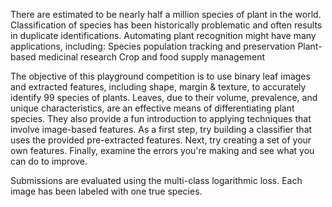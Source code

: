 There are estimated to be nearly half a million species of plant in the world. Classification of species has been historically problematic and often results in duplicate identifications. Automating plant recognition might have many applications, including:
Species population tracking and preservation
Plant-based medicinal research
Crop and food supply management

The objective of this playground competition is to use binary leaf images and extracted features, including shape, margin & texture, to accurately identify 99 species of plants. Leaves, due to their volume, prevalence, and unique characteristics, are an effective means of differentiating plant species. They also provide a fun introduction to applying techniques that involve image-based features.
As a first step, try building a classifier that uses the provided pre-extracted features. Next, try creating a set of your own features. Finally, examine the errors you're making and see what you can do to improve.

Submissions are evaluated using the multi-class logarithmic loss. Each image has been labeled with one true species.

